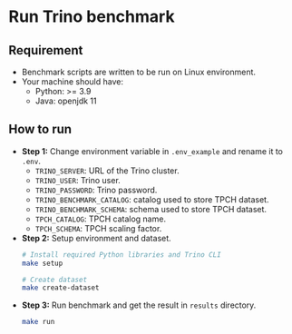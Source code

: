 # Run Trino benchmark
## Requirement
- Benchmark scripts are written to be run on Linux environment.
- Your machine should have:
  + Python: >= 3.9
  + Java: openjdk 11

## How to run
- **Step 1:** Change environment variable in `.env_example` and rename it to `.env`.
  + `TRINO_SERVER`: URL of the Trino cluster.
  + `TRINO_USER`: Trino user.
  + `TRINO_PASSWORD`: Trino password.
  + `TRINO_BENCHMARK_CATALOG`: catalog used to store TPCH dataset.
  + `TRINO_BENCHMARK_SCHEMA`: schema used to store TPCH dataset.
  + `TPCH_CATALOG`: TPCH catalog name.
  + `TPCH_SCHEMA`: TPCH scaling factor.
- **Step 2:** Setup environment and dataset.
  ```BASH
  # Install required Python libraries and Trino CLI
  make setup
  
  # Create dataset
  make create-dataset
  ```
- **Step 3:** Run benchmark and get the result in `results` directory.
  ```BASH
  make run
  ```
